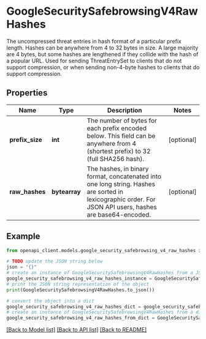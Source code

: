 # GoogleSecuritySafebrowsingV4RawHashes

The uncompressed threat entries in hash format of a particular prefix length. Hashes can be anywhere from 4 to 32 bytes in size. A large majority are 4 bytes, but some hashes are lengthened if they collide with the hash of a popular URL. Used for sending ThreatEntrySet to clients that do not support compression, or when sending non-4-byte hashes to clients that do support compression.

## Properties

Name | Type | Description | Notes
------------ | ------------- | ------------- | -------------
**prefix_size** | **int** | The number of bytes for each prefix encoded below. This field can be anywhere from 4 (shortest prefix) to 32 (full SHA256 hash). | [optional] 
**raw_hashes** | **bytearray** | The hashes, in binary format, concatenated into one long string. Hashes are sorted in lexicographic order. For JSON API users, hashes are base64-encoded. | [optional] 

## Example

```python
from openapi_client.models.google_security_safebrowsing_v4_raw_hashes import GoogleSecuritySafebrowsingV4RawHashes

# TODO update the JSON string below
json = "{}"
# create an instance of GoogleSecuritySafebrowsingV4RawHashes from a JSON string
google_security_safebrowsing_v4_raw_hashes_instance = GoogleSecuritySafebrowsingV4RawHashes.from_json(json)
# print the JSON string representation of the object
print(GoogleSecuritySafebrowsingV4RawHashes.to_json())

# convert the object into a dict
google_security_safebrowsing_v4_raw_hashes_dict = google_security_safebrowsing_v4_raw_hashes_instance.to_dict()
# create an instance of GoogleSecuritySafebrowsingV4RawHashes from a dict
google_security_safebrowsing_v4_raw_hashes_from_dict = GoogleSecuritySafebrowsingV4RawHashes.from_dict(google_security_safebrowsing_v4_raw_hashes_dict)
```
[[Back to Model list]](../README.md#documentation-for-models) [[Back to API list]](../README.md#documentation-for-api-endpoints) [[Back to README]](../README.md)


